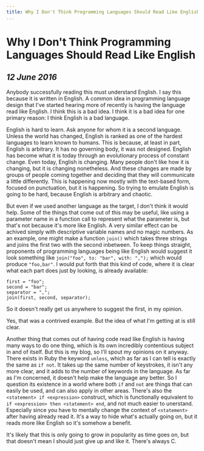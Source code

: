 ```yaml
---
title: Why I Don't Think Programming Languages Should Read Like English
...
```


Why I Don't Think Programming Languages Should Read Like English
================================================================

*12 June 2016*
--------------

Anybody successfully reading this must understand English.
I say this because it is written in English.
A common idea in programming language design that I've started hearing more of recently is having the language read like English.
I think this is a bad idea.
I think it is a bad idea for one primary reason: I think English is a bad language.

English is hard to learn.
Ask anyone for whom it is a second language.
Unless the world has changed, English is ranked as one of the hardest languages to learn known to humans.
This is because, at least in part, English is arbitrary.
It has no governing body, it was not designed.
English has become what it is today through an evolutionary process of constant change.
Even today, English is changing.
Many people don't like how it is changing, but it is changing nonetheless.
And these changes are made by groups of people coming together and deciding that they will communicate a little differently.
This is happening now mostly with the text-based form, focused on punctuation, but it is happening.
So trying to emulate English is going to be hard, because English is arbitrary and chaotic.

But even if we used another language as the target, I don't think it would help.
Some of the things that come out of this may be useful, like using a parameter name in a function call to represent what the parameter is, but that's not because it's more like English.
A very similar effect can be achived simply with descriptive variable names and no magic numbers.
As an example, one might make a function `join()` which takes three strings and joins the first two with the second inbetween.
To keep things straight, proponents of programming languages being like English would suggest it look something like `join("foo", to: "bar", with: ",");` which would produce `"foo,bar"`.
I would put forth that this kind of code, where it is clear what each part does just by looking, is already available:

	first = "foo";
	second = "bar";
	separator = ",";
	join(first, second, separator);

So it doesn't really get us anywhere to suggest the first, in my opinion.

Yes, that was a contrived example.
But the idea of what I'm getting at is still clear.

Another thing that comes out of having code read like English is having many ways to do one thing, which is its own incredibly contentious subject in and of itself.
But this is my blog, so I'll spout my opinions on it anyway.
There exists in Ruby the keyword `unless`, which as far as I can tell is exactly the same as `if not`.
It takes up the same number of keystrokes, it isn't any more clear, and it adds to the number of keywords in the language.
As far as I'm concerned, it doesn't help make the language any better.
So I question its existence in a world where both `if` and `not` are things that can easily be used, and can also apply in other areas.
There's also the `<statement> if <expression>` construct, which is functionally equivalent to `if <expression> then <statement> end`, and not much easier to unerstand.
Especially since you have to mentally change the context of `<statement>` after having already read it.
It's a way to hide what's actually going on, but it reads more like English so it's somehow a benefit.

It's likely that this is only going to grow in popularity as time goes on, but that doesn't mean I should just give up and like it.
There's always C.
